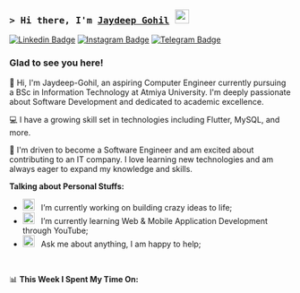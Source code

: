 ### <samp>&gt; Hi there, I'm <a href="https://github.com/JaydeepGohil" target="_blank">Jaydeep Gohil</a> <img src="https://media.giphy.com/media/hvRJCLFzcasrR4ia7z/giphy.gif" width="25"> </samp>

[![Linkedin Badge](https://img.shields.io/badge/-LinkedIn-0e76a8?style=flat-square&logo=Linkedin&logoColor=white)](https://linkedin.com/in/your-link)
[![Instagram Badge](https://img.shields.io/badge/-Instagram-e4405f?style=flat-square&logo=Instagram&logoColor=white)](https://instagram.com/your-handle/)
[![Telegram Badge](https://img.shields.io/badge/-Telegram-0088cc?style=flat-square&logo=Telegram&logoColor=white)](https://t.me/your-handle)

### Glad to see you here!

👋 Hi, I'm Jaydeep-Gohil, an aspiring Computer Engineer currently pursuing a BSc in Information Technology at Atmiya University. I'm deeply passionate about Software Development and dedicated to academic excellence.

💻 I have a growing skill set in technologies including Flutter, MySQL, and more.  

🚀 I'm driven to become a Software Engineer and am excited about contributing to an IT company. I love learning new technologies and am always eager to expand my knowledge and skills.

**Talking about Personal Stuffs:**

- <img src="https://github.com/Gapur/Gapur/blob/main/assets/developer.gif?raw=true" width="21" />&nbsp;&nbsp; I’m currently working on building crazy ideas to life;
- <img src="https://github.com/Gapur/Gapur/blob/main/assets/lightning.gif?raw=true" width="21" />&nbsp;&nbsp; I’m currently learning Web & Mobile Application Development through YouTube;
- <img src="https://github.com/Gapur/Gapur/blob/main/assets/message.gif?raw=true" width="21" />&nbsp;&nbsp; Ask me about anything, I am happy to help;

</br>

📊 **This Week I Spent My Time On:**

